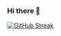 ### Hi there 👋

[![GitHub Streak](https://streak-stats.demolab.com?user=TranquilityTech&theme=whatsapp-dark&hide_border=true&border_radius=10&card_width=500)](https://git.io/streak-stats)

<!--
**TranquilityTech/TranquilityTech** is a ✨ _special_ ✨ repository because its `README.md` (this file) appears on your GitHub profile.

Here are some ideas to get you started:

- 🔭 I’m currently working on ...
- 🌱 I’m currently learning ...
- 👯 I’m looking to collaborate on ...
- 🤔 I’m looking for help with ...
- 💬 Ask me about ...
- 📫 How to reach me: ...
- 😄 Pronouns: ...
- ⚡ Fun fact: ...
-->
